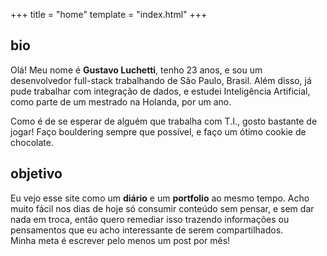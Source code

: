 +++
title = "home"
template = "index.html"
+++

## bio
Olá! Meu nome é **Gustavo Luchetti**, tenho 23 anos, e sou um desenvolvedor
full-stack trabalhando de São Paulo, Brasil. Além disso, já pude trabalhar com
integração de dados, e estudei Inteligência Artificial, como parte de um mestrado na
Holanda, por um ano.

Como é de se esperar de alguém que trabalha com T.I., gosto bastante de jogar! Faço
bouldering sempre que possível, e faço um ótimo cookie de chocolate.

## objetivo
Eu vejo esse site como um **diário** e um **portfolio** ao mesmo tempo. Acho muito fácil nos dias de hoje só
consumir conteúdo sem pensar, e sem dar nada em troca, então quero remediar isso
trazendo informações ou pensamentos que eu acho interessante de serem
compartilhados.\
Minha meta é escrever pelo menos um post por mês!
